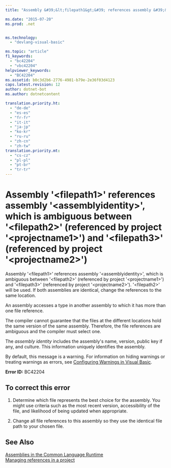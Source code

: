 ```yaml
---
title: "Assembly &#39;&lt;filepath1&gt;&#39; references assembly &#39;&lt;assemblyidentity&gt;&#39;, which is ambiguous between &#39;&lt;filepath2&gt;&#39; (referenced by project &#39;&lt;projectname1&gt;&#39;) and &#39;&lt;filepath3&gt;&#39; (referenced by project &#39;&lt;projectname2&gt;&#39;) | Microsoft Docs"

ms.date: "2015-07-20"
ms.prod: .net


ms.technology: 
  - "devlang-visual-basic"

ms.topic: "article"
f1_keywords: 
  - "bc42204"
  - "vbc42204"
helpviewer_keywords: 
  - "BC42204"
ms.assetid: b0c3d2b6-2776-4981-b79e-2e36f03d4123
caps.latest.revision: 12
author: dotnet-bot
ms.author: dotnetcontent

translation.priority.ht: 
  - "de-de"
  - "es-es"
  - "fr-fr"
  - "it-it"
  - "ja-jp"
  - "ko-kr"
  - "ru-ru"
  - "zh-cn"
  - "zh-tw"
translation.priority.mt: 
  - "cs-cz"
  - "pl-pl"
  - "pt-br"
  - "tr-tr"
---
```

# Assembly &#39;&lt;filepath1&gt;&#39; references assembly &#39;&lt;assemblyidentity&gt;&#39;, which is ambiguous between &#39;&lt;filepath2&gt;&#39; (referenced by project &#39;&lt;projectname1&gt;&#39;) and &#39;&lt;filepath3&gt;&#39; (referenced by project &#39;&lt;projectname2&gt;&#39;)
Assembly '\<filepath1>' references assembly '\<assemblyidentity>', which is ambiguous between '\<filepath2>' (referenced by project '\<projectname1>') and '\<filepath3>' (referenced by project '\<projectname2>'). '\<filepath2>' will be used. If both assemblies are identical, change the references to the same location.  
  
 An assembly accesses a type in another assembly to which it has more than one file reference.  
  
 The compiler cannot guarantee that the files at the different locations hold the same version of the same assembly. Therefore, the file references are ambiguous and the compiler must select one.  
  
 The *assembly identity* includes the assembly's name, version, public key if any, and culture. This information uniquely identifies the assembly.  
  
 By default, this message is a warning. For information on hiding warnings or treating warnings as errors, see [Configuring Warnings in Visual Basic](https://docs.microsoft.com/visualstudio/ide/configuring-warnings-in-visual-basic).  
  
 **Error ID:** BC42204  
  
## To correct this error  
  
1.  Determine which file represents the best choice for the assembly. You might use criteria such as the most recent version, accessibility of the file, and likelihood of being updated when appropriate.  
  
2.  Change all file references to this assembly so they use the identical file path to your chosen file.  
  
## See Also  
 [Assemblies in the Common Language Runtime](https://msdn.microsoft.com/library/k3677y81)  
 [Managing references in a project](https://docs.microsoft.com/visualstudio/ide/managing-references-in-a-project)